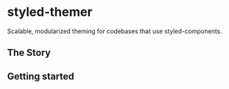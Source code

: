 # styled-themer

Scalable, modularized theming for codebases that use styled-components.

## The Story

## Getting started
